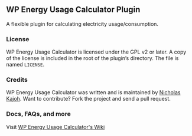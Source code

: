 ## WP Energy Usage Calculator Plugin

A flexible plugin for calculating electricity usage/consumption.

### License

WP Energy Usage Calculator is licensed under the GPL v2 or later.
A copy of the license is included in the root of the plugin’s directory. The file is named `LICENSE`.

### Credits

WP Energy Usage Calculator was written and is maintained by [Nicholas Kajoh](https://twitter.com/nicholaskajoh/). Want to contribute? Fork the project and send a pull request.

### Docs, FAQs, and more

Visit [WP Energy Usage Calculator's Wiki](https://github.com/nicholaskajoh/wp-energy-usage-calculator/wiki)
